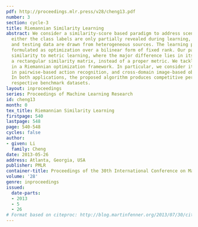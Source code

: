 ```yaml
---
pdf: http://proceedings.mlr.press/v28/cheng13.pdf
number: 3
section: cycle-3
title: Riemannian Similarity Learning
abstract: We consider a similarity-score based paradigm to address scenarios where
  either the class labels are only partially revealed during learning, or the training
  and testing data are drawn from heterogeneous sources. The learning problem is subsequently
  formulated as optimization over a bilinear form of fixed rank. Our paradigm bears
  similarity to metric learning, where the major difference lies in its aim of learning
  a rectangular similarity matrix, instead of a proper metric. We tackle this problem
  in a Riemannian optimization framework. In particular, we consider its applications
  in pairwise-based action recognition, and cross-domain image-based object recognition.
  In both applications, the proposed algorithm produces competitive performance on
  respective benchmark datasets.
layout: inproceedings
series: Proceedings of Machine Learning Research
id: cheng13
month: 0
tex_title: Riemannian Similarity Learning
firstpage: 540
lastpage: 548
page: 540-548
cycles: false
author:
- given: Li
  family: Cheng
date: 2013-05-26
address: Atlanta, Georgia, USA
publisher: PMLR
container-title: Proceedings of the 30th International Conference on Machine Learning
volume: '28'
genre: inproceedings
issued:
  date-parts:
  - 2013
  - 5
  - 26
# Format based on citeproc: http://blog.martinfenner.org/2013/07/30/citeproc-yaml-for-bibliographies/
---
```

